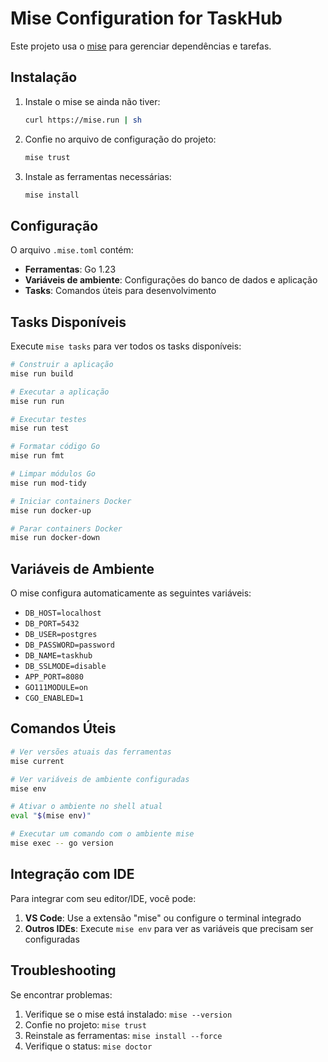 # Mise Configuration for TaskHub

Este projeto usa o [mise](https://mise.jdx.dev/) para gerenciar dependências e tarefas.

## Instalação

1. Instale o mise se ainda não tiver:
   ```bash
   curl https://mise.run | sh
   ```

2. Confie no arquivo de configuração do projeto:
   ```bash
   mise trust
   ```

3. Instale as ferramentas necessárias:
   ```bash
   mise install
   ```

## Configuração

O arquivo `.mise.toml` contém:

- **Ferramentas**: Go 1.23
- **Variáveis de ambiente**: Configurações do banco de dados e aplicação
- **Tasks**: Comandos úteis para desenvolvimento

## Tasks Disponíveis

Execute `mise tasks` para ver todos os tasks disponíveis:

```bash
# Construir a aplicação
mise run build

# Executar a aplicação
mise run run

# Executar testes
mise run test

# Formatar código Go
mise run fmt

# Limpar módulos Go
mise run mod-tidy

# Iniciar containers Docker
mise run docker-up

# Parar containers Docker
mise run docker-down
```

## Variáveis de Ambiente

O mise configura automaticamente as seguintes variáveis:

- `DB_HOST=localhost`
- `DB_PORT=5432`
- `DB_USER=postgres`
- `DB_PASSWORD=password`
- `DB_NAME=taskhub`
- `DB_SSLMODE=disable`
- `APP_PORT=8080`
- `GO111MODULE=on`
- `CGO_ENABLED=1`

## Comandos Úteis

```bash
# Ver versões atuais das ferramentas
mise current

# Ver variáveis de ambiente configuradas
mise env

# Ativar o ambiente no shell atual
eval "$(mise env)"

# Executar um comando com o ambiente mise
mise exec -- go version
```

## Integração com IDE

Para integrar com seu editor/IDE, você pode:

1. **VS Code**: Use a extensão "mise" ou configure o terminal integrado
2. **Outros IDEs**: Execute `mise env` para ver as variáveis que precisam ser configuradas

## Troubleshooting

Se encontrar problemas:

1. Verifique se o mise está instalado: `mise --version`
2. Confie no projeto: `mise trust`
3. Reinstale as ferramentas: `mise install --force`
4. Verifique o status: `mise doctor`
